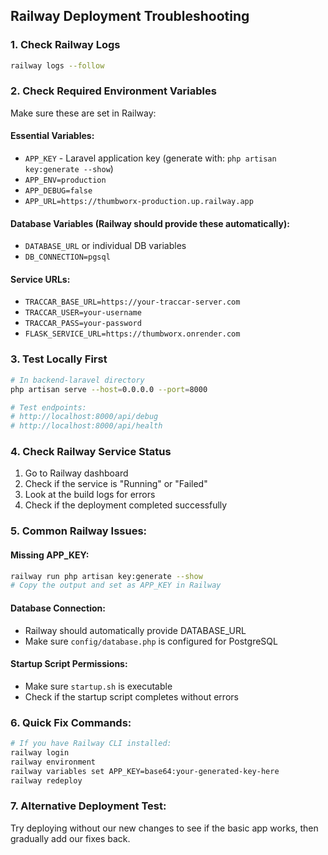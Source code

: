 ## Railway Deployment Troubleshooting

### 1. Check Railway Logs
```bash
railway logs --follow
```

### 2. Check Required Environment Variables
Make sure these are set in Railway:

#### Essential Variables:
- `APP_KEY` - Laravel application key (generate with: `php artisan key:generate --show`)
- `APP_ENV=production`
- `APP_DEBUG=false`
- `APP_URL=https://thumbworx-production.up.railway.app`

#### Database Variables (Railway should provide these automatically):
- `DATABASE_URL` or individual DB variables
- `DB_CONNECTION=pgsql`

#### Service URLs:
- `TRACCAR_BASE_URL=https://your-traccar-server.com`
- `TRACCAR_USER=your-username` 
- `TRACCAR_PASS=your-password`
- `FLASK_SERVICE_URL=https://thumbworx.onrender.com`

### 3. Test Locally First
```bash
# In backend-laravel directory
php artisan serve --host=0.0.0.0 --port=8000

# Test endpoints:
# http://localhost:8000/api/debug
# http://localhost:8000/api/health
```

### 4. Check Railway Service Status
1. Go to Railway dashboard
2. Check if the service is "Running" or "Failed"
3. Look at the build logs for errors
4. Check if the deployment completed successfully

### 5. Common Railway Issues:

#### Missing APP_KEY:
```bash
railway run php artisan key:generate --show
# Copy the output and set as APP_KEY in Railway
```

#### Database Connection:
- Railway should automatically provide DATABASE_URL
- Make sure `config/database.php` is configured for PostgreSQL

#### Startup Script Permissions:
- Make sure `startup.sh` is executable
- Check if the startup script completes without errors

### 6. Quick Fix Commands:
```bash
# If you have Railway CLI installed:
railway login
railway environment
railway variables set APP_KEY=base64:your-generated-key-here
railway redeploy
```

### 7. Alternative Deployment Test:
Try deploying without our new changes to see if the basic app works, then gradually add our fixes back.
